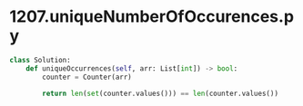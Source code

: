 # 1207.uniqueNumberOfOccurences.py
```python
class Solution:
    def uniqueOccurrences(self, arr: List[int]) -> bool:
        counter = Counter(arr)

        return len(set(counter.values())) == len(counter.values())

```
